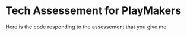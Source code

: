 # Tech Assessement for PlayMakers

Here is the code responding to the assessement that you give me.
